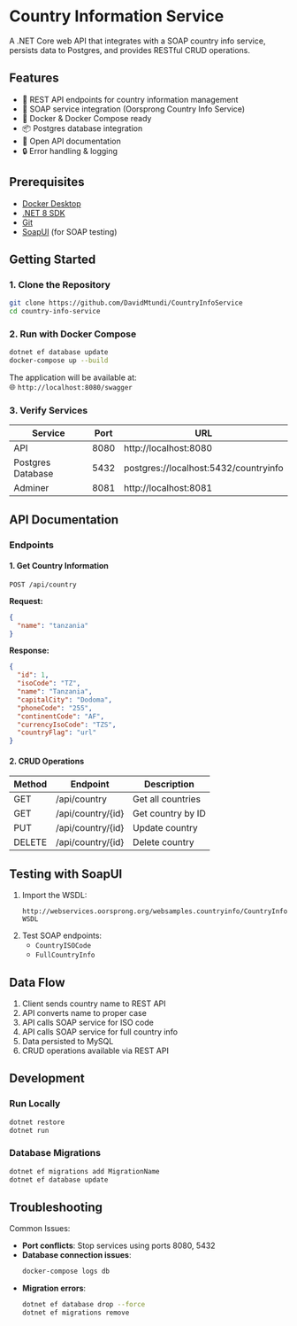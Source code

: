 
# Country Information Service

A .NET Core web API that integrates with a SOAP country info service, persists data to Postgres, and provides RESTful CRUD operations.

## Features

- 🚀 REST API endpoints for country information management
- 🔄 SOAP service integration (Oorsprong Country Info Service)
- 🐳 Docker & Docker Compose ready
- 📦 Postgres database integration
- 📄 Open API documentation
- 🔒 Error handling & logging

## Prerequisites

- [Docker Desktop](https://www.docker.com/products/docker-desktop)
- [.NET 8 SDK](https://dotnet.microsoft.com/download)
- [Git](https://git-scm.com/)
- [SoapUI](https://www.soapui.org/) (for SOAP testing)

## Getting Started

### 1. Clone the Repository
```bash
git clone https://github.com/DavidMtundi/CountryInfoService
cd country-info-service
```

### 2. Run with Docker Compose
```bash
dotnet ef database update 
docker-compose up --build
```

The application will be available at:  
🌐 `http://localhost:8080/swagger`

### 3. Verify Services
| Service           | Port | URL                                   |
|-------------------|------|---------------------------------------|
| API               | 8080 | http://localhost:8080                 |
| Postgres Database | 5432 | postgres://localhost:5432/countryinfo |
| Adminer           | 8081 | http://localhost:8081                 |

## API Documentation

### Endpoints

#### 1. Get Country Information
```http
POST /api/country
```
**Request:**
```json
{
  "name": "tanzania"
}
```

**Response:**
```json
{
  "id": 1,
  "isoCode": "TZ",
  "name": "Tanzania",
  "capitalCity": "Dodoma",
  "phoneCode": "255",
  "continentCode": "AF",
  "currencyIsoCode": "TZS",
  "countryFlag": "url"
}
```

#### 2. CRUD Operations
| Method | Endpoint                | Description          |
|--------|-------------------------|----------------------|
| GET    | /api/country            | Get all countries    |
| GET    | /api/country/{id}       | Get country by ID    |
| PUT    | /api/country/{id}       | Update country       |
| DELETE | /api/country/{id}       | Delete country       |



## Testing with SoapUI

1. Import the WSDL:
   ```
   http://webservices.oorsprong.org/websamples.countryinfo/CountryInfoService.wso?WSDL
   ```
2. Test SOAP endpoints:
   - `CountryISOCode`
   - `FullCountryInfo`

## Data Flow

1. Client sends country name to REST API
2. API converts name to proper case
3. API calls SOAP service for ISO code
4. API calls SOAP service for full country info
5. Data persisted to MySQL
6. CRUD operations available via REST API

## Development

### Run Locally
```bash
dotnet restore
dotnet run
```

### Database Migrations
```bash
dotnet ef migrations add MigrationName
dotnet ef database update
```

## Troubleshooting

Common Issues:
- **Port conflicts**: Stop services using ports 8080, 5432
- **Database connection issues**:
  ```bash
  docker-compose logs db
  ```
- **Migration errors**:
  ```bash
  dotnet ef database drop --force
  dotnet ef migrations remove
  ```
